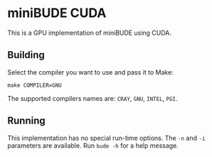 # miniBUDE CUDA

This is a GPU implementation of miniBUDE using CUDA.

## Building

Select the compiler you want to use and pass it to Make:

```
make COMPILER=GNU
```

The supported compilers names are: `CRAY`, `GNU`, `INTEL`, `PGI`.

## Running

This implementation has no special run-time options.
The `-n` and `-i` parameters are available.
Run `bude -h` for a help message.
